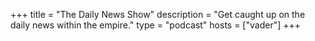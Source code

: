 +++
title = "The Daily News Show"
description = "Get caught up on the daily news within the empire."
type = "podcast"
hosts = ["vader"]
+++

